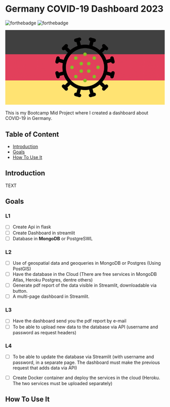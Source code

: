 # Germany COVID-19 Dashboard 2023

![forthebadge](https://forthebadge.com/images/badges/made-with-python.svg)
![forthebadge](https://forthebadge.com/images/badges/check-it-out.svg)

![myimagen](/img/cover.png)

This is my Bootcamp Mid Project where I created a dashboard about COVID-19 in Germany.

## Table of Content

- [Introduction](#Introduction)
- [Goals](#Goals)
- [How To Use It](#How-To-Use-It)


## Introduction

TEXT


## Goals

### L1
- [ ] Create Api in flask
- [ ] Create Dashboard in streamlit
- [ ] Database in **MongoDB** or PostgreSWL
### L2
- [ ] Use of geospatial data and geoqueries in MongoDB or Postgres (Using PostGIS)
- [ ] Have the database in the Cloud (There are free services in MongoDB Atlas, Heroku Postgres, dentre others)
- [ ] Generate pdf report of the data visible in Streamlit, downloadable via button.
- [ ] A multi-page dashboard in Streamlit.
### L3
- [ ] Have the dashboard send you the pdf report by e-mail
- [ ] To be able to upload new data to the database via API (username and password as request headers)
### L4
- [ ] To be able to update the database via Streamlit (with username and password, in a separate page. The dashboard must make the previous request that adds data via API)
- [ ] Create Docker container and deploy the services in the cloud (Heroku. The two services must be uploaded separately)


## How To Use It

